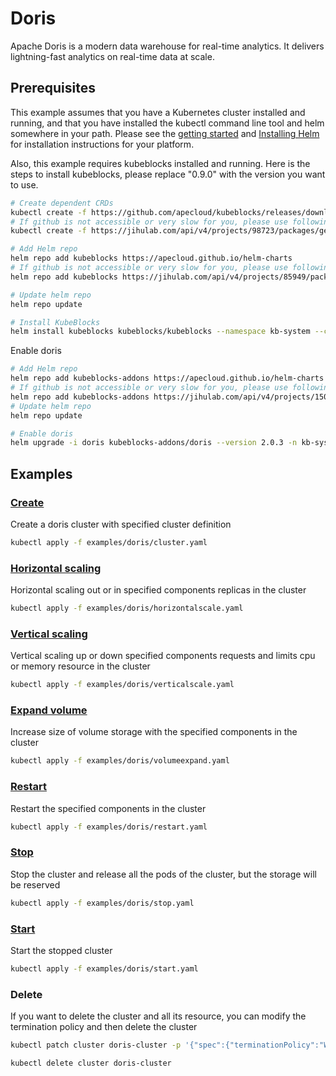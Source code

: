 # Doris

Apache Doris is a modern data warehouse for real-time analytics. It delivers lightning-fast analytics on real-time data at scale.
## Prerequisites

This example assumes that you have a Kubernetes cluster installed and running, and that you have installed the kubectl command line tool and helm somewhere in your path. Please see the [getting started](https://kubernetes.io/docs/setup/)  and [Installing Helm](https://helm.sh/docs/intro/install/) for installation instructions for your platform.

Also, this example requires kubeblocks installed and running. Here is the steps to install kubeblocks, please replace "0.9.0" with the version you want to use.
```bash
# Create dependent CRDs
kubectl create -f https://github.com/apecloud/kubeblocks/releases/download/v0.9.0/kubeblocks_crds.yaml
# If github is not accessible or very slow for you, please use following command instead
kubectl create -f https://jihulab.com/api/v4/projects/98723/packages/generic/kubeblocks/v0.9.0/kubeblocks_crds.yaml

# Add Helm repo 
helm repo add kubeblocks https://apecloud.github.io/helm-charts
# If github is not accessible or very slow for you, please use following repo instead
helm repo add kubeblocks https://jihulab.com/api/v4/projects/85949/packages/helm/stable

# Update helm repo
helm repo update

# Install KubeBlocks
helm install kubeblocks kubeblocks/kubeblocks --namespace kb-system --create-namespace --version="0.9.0"
```
Enable doris
```bash
# Add Helm repo 
helm repo add kubeblocks-addons https://apecloud.github.io/helm-charts
# If github is not accessible or very slow for you, please use following repo instead
helm repo add kubeblocks-addons https://jihulab.com/api/v4/projects/150246/packages/helm/stable
# Update helm repo
helm repo update

# Enable doris 
helm upgrade -i doris kubeblocks-addons/doris --version 2.0.3 -n kb-system  
``` 

## Examples

### [Create](cluster.yaml) 
Create a doris cluster with specified cluster definition 
```bash
kubectl apply -f examples/doris/cluster.yaml
```

### [Horizontal scaling](horizontalscale.yaml)
Horizontal scaling out or in specified components replicas in the cluster
```bash
kubectl apply -f examples/doris/horizontalscale.yaml
```

### [Vertical scaling](verticalscale.yaml)
Vertical scaling up or down specified components requests and limits cpu or memory resource in the cluster
```bash
kubectl apply -f examples/doris/verticalscale.yaml
```

### [Expand volume](volumeexpand.yaml)
Increase size of volume storage with the specified components in the cluster
```bash
kubectl apply -f examples/doris/volumeexpand.yaml
```

### [Restart](restart.yaml)
Restart the specified components in the cluster
```bash
kubectl apply -f examples/doris/restart.yaml
```

### [Stop](stop.yaml)
Stop the cluster and release all the pods of the cluster, but the storage will be reserved
```bash
kubectl apply -f examples/doris/stop.yaml
```

### [Start](start.yaml)
Start the stopped cluster
```bash
kubectl apply -f examples/doris/start.yaml
```

### Delete
If you want to delete the cluster and all its resource, you can modify the termination policy and then delete the cluster
```bash
kubectl patch cluster doris-cluster -p '{"spec":{"terminationPolicy":"WipeOut"}}' --type="merge"

kubectl delete cluster doris-cluster
```
